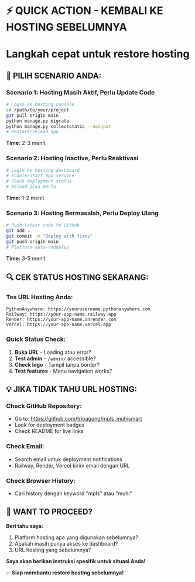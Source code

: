 # ⚡ QUICK ACTION - KEMBALI KE HOSTING SEBELUMNYA
# Langkah cepat untuk restore hosting

## 🎯 PILIH SCENARIO ANDA:

### Scenario 1: Hosting Masih Aktif, Perlu Update Code
```bash
# Login ke hosting console
cd /path/to/your/project
git pull origin main
python manage.py migrate
python manage.py collectstatic --noinput
# Restart/reload app
```
**Time:** 2-3 menit

### Scenario 2: Hosting Inactive, Perlu Reaktivasi  
```bash
# Login ke hosting dashboard
# Enable/start app service
# Check deployment status
# Reload jika perlu
```
**Time:** 1-2 menit

### Scenario 3: Hosting Bermasalah, Perlu Deploy Ulang
```bash
# Push latest code to GitHub
git add .
git commit -m "Deploy with fixes"
git push origin main
# Platform auto-redeploy
```
**Time:** 3-5 menit

## 🔍 CEK STATUS HOSTING SEKARANG:

### Tes URL Hosting Anda:
```
PythonAnywhere: https://yourusername.pythonanywhere.com
Railway: https://your-app-name.railway.app  
Render: https://your-app-name.onrender.com
Vercel: https://your-app-name.vercel.app
```

### Quick Status Check:
1. **Buka URL** - Loading atau error?
2. **Test admin** - `/admin/` accessible?
3. **Check logo** - Tampil tanpa border?
4. **Test features** - Menu navigation works?

## 💡 JIKA TIDAK TAHU URL HOSTING:

### Check GitHub Repository:
- Go to: https://github.com/trioagung/mpls_muhismart
- Look for deployment badges
- Check README for live links

### Check Email:
- Search email untuk deployment notifications
- Railway, Render, Vercel kirim email dengan URL

### Check Browser History:
- Cari history dengan keyword "mpls" atau "muhi"

## 🚀 WANT TO PROCEED?

**Beri tahu saya:**
1. Platform hosting apa yang digunakan sebelumnya?
2. Apakah masih punya akses ke dashboard?
3. URL hosting yang sebelumnya?

**Saya akan berikan instruksi spesifik untuk situasi Anda!**

✅ **Siap membantu restore hosting sebelumnya!**
